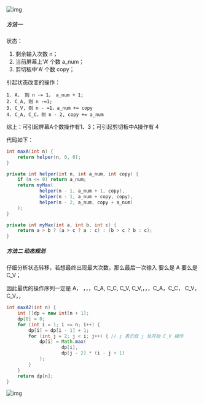  ![img](F:\Typora\Nodes\Algorithms\动态规划\6413dee2c83f74205c7f2d5eb0784232429512de.png)

##### 方法一

状态：

1. 剩余输入次数 n；
2. 当前屏幕上’A‘ 个数 a_num；
3. 剪切板中’A‘ 个数 copy；

引起状态改变的操作：

 	1. A， 则 n -= 1， a_num + 1;
 	2. C_A, 则 n -=1;
 	3. C_V, 则 n - =1，a_num += copy
 	4. C_A, C_C，则 n - 2, copy += a_num

综上：可引起屏幕A个数操作有1、3；可引起剪切板中A操作有 4

代码如下：

```java
int maxA(int n) {
    return helper(n, 0, 0);
}

private int helper(int n, int a_num, int copy) {
    if (n <= 0) return a_num;
    return myMax(
            helper(n - 1, a_num + 1, copy),
            helper(n - 1, a_num + copy, copy),
            helper(n - 2, a_num, copy + a_num)
    );
}

private int myMax(int a, int b, int c) {
    return a > b ? (a > c ? a : c) : (b > c ? b : c);
}
```



##### 方法二 动态规划

仔细分析状态转移，若想最终出现最大次数，那么最后一次输入 要么是 A 要么是 C_V；

因此最优的操作序列一定是 A， ，，，C_A, C_C, C_V, C_V,，，，C_A，C_C， C_V，C_V，，

```java
int maxA2(int n) {
    int []dp = new int[n + 1];
    dp[0] = 0;
    for (int i = 1; i <= n; i++) {
        dp[i] = dp[i - 1] + 1;
        for (int j = 2; j < i; j++) { // j 表示自 j 处开始 C_V 操作
            dp[i] = Math.max(
                    dp[i],
                    dp[j - 2] * (i - j + 1)
            );
        }
    }
    return dp[n];
}
```

 ![img](F:\Typora\Nodes\Algorithms\动态规划\43c7985b4e7201e0ffc8ff5c580883e60e98ed3b.jpg) 